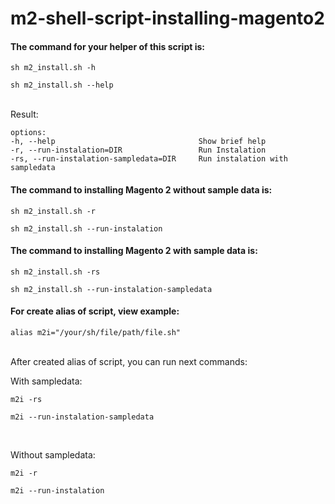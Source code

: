 # m2-shell-script-installing-magento2

#### The command for your helper of this script is:
```
sh m2_install.sh -h
```

```
sh m2_install.sh --help
```
<br/>
Result:

```
options:
-h, --help                                Show brief help
-r, --run-instalation=DIR                 Run Instalation
-rs, --run-instalation-sampledata=DIR     Run instalation with sampledata
```

#### The command to installing Magento 2 without sample data is:
```
sh m2_install.sh -r
```
```
sh m2_install.sh --run-instalation
```

#### The command to installing Magento 2 with sample data is:
```
sh m2_install.sh -rs
```
```
sh m2_install.sh --run-instalation-sampledata
```

#### For create alias of script, view example:
```
alias m2i="/your/sh/file/path/file.sh"
```

<br/>
After created alias of script, you can run next commands:

With sampledata:

```
m2i -rs
```
```
m2i --run-instalation-sampledata
```
<br/>

Without sampledata:

```
m2i -r
```
```
m2i --run-instalation
```